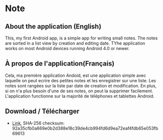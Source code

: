 # Note

## About the application (English)
This, my first Android app, is a simple app for writing small notes. The notes are sorted in a list view by creation and editing date. TYhe application works on most Android devices running Android 4.0 or newer.
## À propos de l'application(Français)
Cela, ma première application Andoid, est une application simple avec laquelle on peut ecrire des petites notes et les enregistrer sur une liste. 
Les notes sont rangées sur la liste par date de creation et modification. En plus, si on n'a plus besoin d'une de ses notes, on peut la supprimer facilement. L'application functionne sur la majorité de téléphones et tablettes Android.

## Download / Télécharger
+ [Link](https://drive.google.com/file/d/1-UeqdFw1UBU2itvDK3joDDqbuu9bUvdr/view?usp=sharing),  SHA-256 checksum: 92a35cfb0a669e0b2d388e18c39de4cb994fd6d9ea72eaf4fdb65e053fb69613
